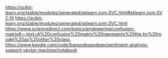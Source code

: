 https://scikit-learn.org/stable/modules/generated/sklearn.svm.SVC.html#sklearn.svm.SVC.fit
https://scikit-learn.org/stable/modules/generated/sklearn.svm.SVC.html
https://www.sciencedirect.com/topics/engineering/confusion-matrix#:~:text=A%20confusion%20matrix%20represents%20the,by%20model%20as%20other%20class.
https://www.kaggle.com/code/bansodesandeep/sentiment-analysis-support-vector-machine/notebook
